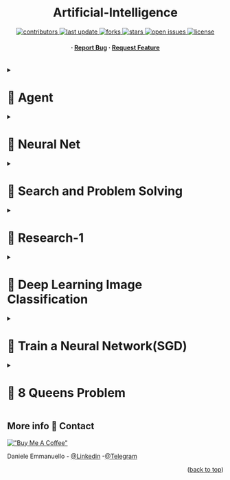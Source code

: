 
<a name="readme-top"></a>
<div align="center">

  

  <h1>Artificial-Intelligence </h1>
  
 

<!-- Badges -->
<p>
  <a href="https://github.com/EmmanuelloDaniele/3D-Porfolio/graphs/contributors">
    <img src="https://img.shields.io/github/contributors/EmmanuelloDaniele/Artificial-Intelligence" alt="contributors" />
  </a>
  <a href="">
    <img src="https://img.shields.io/github/last-commit/EmmanuelloDaniele/Artificial-Intelligence" alt="last update" />
  </a>
  <a href="https://github.com/EmmanuelloDaniele/3D-Porfolio/network/members">
    <img src="https://img.shields.io/github/forks/EmmanuelloDaniele/3Artificial-Intelligence" alt="forks" />
  </a>
  <a href="https://github.com/EmmanuelloDaniele/3D-Porfolio/stargazers">
    <img src="https://img.shields.io/github/stars/EmmanuelloDaniele/Artificial-Intelligence" alt="stars" />
  </a>
  <a href="https://github.com/EmmanuelloDaniele/3D-Porfolio/issues/">
    <img src="https://img.shields.io/github/issues/EmmanuelloDaniele/Artificial-Intelligence" alt="open issues" />
  </a>
  <a href="https://github.com/EmmanuelloDaniele/3D-Porfolio/blob/master/LICENSE">
    <img src="https://img.shields.io/github/license/EmmanuelloDaniele/Threejs_3D_Portfolio.svg" alt="license" />
  </a>
</p>
   
 <h4>
  <span> · </span>
    <a href="https://github.com/EmmanuelloDaniele/Artificial-Intelligence/issues/">Report Bug</a>
  <span> · </span>
    <a href="https://github.com/EmmanuelloDaniele/Artificial-Intelligence/issues/">Request Feature</a>
  </h4>
</div>

<br />

<!-- Agenti -->
<details>

<summary>

# :notebook_with_decorative_cover: Agent


</summary>
<!-- Robot -->
<div align="center"><h1>Robot</h1></div>
<p>In the context of artificial intelligence and robotics, an <strong>agent</strong> is an entity capable of perceiving its environment, making decisions, and taking actions to achieve certain goals. Agents can range from simple programs to complex robotic systems.</p>

<!-- Environment Class -->
<h2>Environment Class:</h2>
<p>The <code>Environment</code> class in this code represents a grid-based environment. It consists of an 11x14 grid with a 1-cell thick border. The grid contains obstacles, represented by cells with a value of 1, and open passages with a value of 0. Additionally, a robot is placed in the environment.</p>

<p>The key functionalities of the <code>Environment</code> class include:</p>
<ul>
  <li><strong>Initialization:</strong> Setting up the grid with borders, obstacles, passages, and placing the robot.</li>
  <li><strong>Perception:</strong> The <code>perceive</code> method returns the values in the 3x3 grid around the robot, excluding the center cell. This mimics the robot's ability to sense its immediate surroundings.</li>
  <li><strong>Movement:</strong> The <code>move</code> method allows the robot to move in different directions (Up, Down, Left, Right) based on the given action, provided the destination cell is not obstructed.</li>
</ul>

<!-- Robot Class -->
<h2>Robot Class:</h2>
<p>The <code>Robot</code> class represents an agent that operates within the defined environment. It interacts with the environment through perception and action.</p>

<p>The main components of the <code>Robot</code> class include:</p>
<ul>
  <li><strong>Initialization:</strong> Associating the robot with a specific environment.</li>
  <li><strong>Action Function:</strong> The <code>action</code> method defines the robot's behavior. It first checks its perception of the environment. If there are no obstacles nearby (sum of perception is 0), it moves upward. The perception is then rearranged to focus on specific directions, and the robot decides its next move based on the presence of obstacles in those directions.</li>
</ul>

<!-- Overall Scenario -->
<h2>Overall Scenario:</h2>
<p>This code simulates a simple scenario where a robot agent navigates through a gridded environment. The environment includes obstacles, and the robot's task is to move toward unobstructed paths while avoiding obstacles. The state of the environment is visually represented to show the current position of the robot and the layout of obstacles.</p>

<p>In summary, this code represents a basic example of an agent (robot) operating in an environment, perceiving its surroundings, and taking actions accordingly. The scenario demonstrates a simple navigation task within a grid-based world.</p>


<!-- Vacum -->
<h2>Vacuum</h2>
<p>The provided Python code represents different agents operating in a vacuum world environment. Each agent has a specific function and behavior for cleaning dirty locations within the environment.</p>


<div align="center"><h1>Vacuum Class:</h1></div>
<p>The <code>Vacuum</code> class serves as the base class for different types of vacuum agents. It contains methods for perceiving the environment, getting the current location, moving, and cleaning. The specific vacuum agents extend this class and implement their unique functionalities.</p>


<h2>Environment Class:</h2>
<p>The <code>Environment</code> class defines the vacuum world environment. It keeps track of the cleanliness status of locations ('A' and 'B'). The <code>perceive</code> method allows agents to gather information about the cleanliness of their current location, and the <code>clean</code> method updates the cleanliness status.</p>


<h2>TableVacuum Class:</h2>
<p>The <code>TableVacuum</code> class is a type of vacuum agent that follows a specific set of rules for moving and cleaning. It checks the cleanliness status of its current location and acts accordingly, moving between locations 'A' and 'B'.</p>

<!-- ReflexVacuum Class -->
<h2>ReflexVacuum Class:</h2>
<p>The <code>ReflexVacuum</code> class is another type of vacuum agent with a reflexive behavior. It cleans if the current location is dirty and moves to the right or left based on the current location.</p>

<!-- BlindVacuum Class -->
<h2>BlindVacuum Class:</h2>
<p>The <code>BlindVacuum</code> class is a vacuum agent with limited perception. It does not know its current location but still cleans if the location is dirty. It moves randomly between right and left.</p>

<!-- ModelVacuum Class -->
<h2>ModelVacuum Class:</h2>
<p>The <code>ModelVacuum</code> class maintains a model of the cleanliness status of both locations. It cleans if the current location is dirty and updates its model. The process continues until both locations are clean.</p>

<!-- Overall Scenario -->
<h2>Overall Scenario:</h2>
<p>This code simulates a vacuum world environment with various types of vacuum agents. Each agent has a unique approach to cleaning dirty locations. The scenario demonstrates different agent architectures, including rule-based reflex agents, random agents, and agents with internal models.</p>

<p>In summary, this code provides a basic implementation of vacuum agents operating in a simple environment, showcasing different agent designs and behaviors for cleaning tasks.</p>


</details>

<!-- Neural Net -->
<details>

<summary>

# :notebook_with_decorative_cover: Neural Net


</summary>

<p>
<p>▶Traning a neural network means fidingi the weights' values that minimize an error function on the traning set.</p>
<p>▶To the optima weights, it is necesssary to use an optimization algorithm</p>
<p>▶The simplest optimization alghorithm is GRADIENT DESCENT</p>
<p>▶Gradient descent is an interative algorithm that can be applied to any diffentiable function</p>

<p>Neural networks are mathematical models inspired by the nervous system</p>
<p>A neural network is composed of a set of artificial neurons.
A neuron is a mathematical model inspirated by the biological neuron A neuron consists of: a set of input connections an aggregation function and an activaction function</p>

<p>▶ The neuron receives a set of inputs x = (x1, x2, . . . , xn, 1).</p>
<p>▶ Each input xi is multiplied by a weight Wi.</p>
<p>▶ The weights W are the parameters of the neural network.</p>
<p>▶ The weights W are initialized randomly.</p>
<p>▶ The weights W are updated during training.</p>

<p>
PyTorch is a very effective deep learning framework for the construction and traning of neural nerworks. It is based on Tensor, which is a multidimensional array(often involves operation on multidimensional data, and the use of tensor simplifies data management). It is efficient for tensor operations and provides numerous optimization algorithms.
</p>

<p> We weill primarilyy use the following components:
</p>
<p>torch.tensor: multidimensional arrays </br>
torch.nn: modules for defining neural networks. </br>
activation functions</br>
layars</br>
loss</br>
torch.optim: modules for optimatization</br></p>

<h2>Try to implement a Neural Net Toy with PyTorch</h2>

```python
import torch
import torch.nn as nn

class ToyNet(nn.Module):
  def __init__(self):
    super(ToyNet, self) .__init__()
    self.fc1 = nn.Linear(2, 1)

  def forward(self, x):
    x = self.fc1(x)
    return x
```

<p> nn.Moduls is base class for all modules in PyTorch NeuralNet</p>

<h2>To Access The Parameters</h2>

```python
>>> net = ToyNet()
>>> print(net)
ToyNet (
  (fc1): Linear(in_features=2, out_features=1, bias=True)
)
>>> for name , param in net.named_parameters():
...   print(name, param)
fc1.weight Paramet contaning:
tensor([[-0.6990, 0.4320]], requires_grad=True)
fc1.bias Parameter contaning:
tensor([-0.0255], requires_grad=True)
```

<p>It is pobbible to modify the parameters of the neural network by directly accessing the tensor</p>
<p>In practice, this is often inconvenient, and prameters are not typically modified manually.</p>

```python
>>> print ( net . fc1 . weight )
tensor ([[ -0.6990 , 0.4320]] , requires_grad = True )
>>> net . fc1 . weight . data = torch . nn . Parameter ( torch . tensor ([[1.0 ,
0.0]]) )
>>> print ( net . fc1 . weight )
tensor ([[1.0 , 0.0]] , requires_grad = True )
```


<h2>Load dates and View</h2>

```python
  def load_data(fie):
    data = np.loadtxt(file)
    x = data [:, : -1]
    y = data [:, -1]
    return torch.tensor(x, dtype=torch.float32),\
            torch.tensor(y, dtype=torch.floar32)
```

```python
import matplotlib.pyplot as plt
def plot(x,y, net):
    plt.scatter(x[:, 0], x[: , 1], c=y)
    w = net.fc1.weight.data
    b = net.fc1.bias.data</code>

    x1 = np.linspace(min(x[:, 0]), max(x[:, 0]), 100)
    # w_0*x + w_1*y +b = 0
    x2 = -(w[0, 0]*x1 +b[0]/w[0, 1])
    plt.plot(x1, x2)
    plt.ylim(min(x[:,1])-1,max(x[:,1])+1)
    plt.show()
  ```

<p>
Correct current error</br>
<detalis>
POSITIVE W^T(x) < 0
WT
t+1x = (Wt + xt)T xt
= WT
t xt + xT
t xt
= WT
t xt + ||xt||2</br>
NEGATIVE 
WT x > 0
WT
t+1x = (Wt − xt)T xt
= WT
t xt − xT
t xt
= WT
t xt − ||xt||2
</detalis>
</p>

```python 
W1 ← 0
t ← 1
while non convergente do
δ ← y−sign(WTt xt)/2
 Wt+1 ← Wt + δxt
 t ← t + 1
 end while
```
<p>
Interpretazione geometrica: rotate the decision hyperplane until the points are correctly classified. IF the data is linearly separable THEN the algorithm converges in a finite number of steps. Otherwise, the algorithm will not converge.
</p>

<h2>Traning: Evaluate the erroe on a sample and update the weights.
</h2>

```python
class ToyNet(nn.Module):
  def __init__(self):
    super(ToyNet, self) .__init__()
    self.fc1 = nn.Linear(2, 1)

  def forward(self, x):
    x = self.fc1(x)
    return x
  
  def train_sample_percepition(self, x,y):
    y_hat = torch.sign(self.forward(x))
    delta = (y - y_hat)/2
    self.fc1.weight.data + = delta*x
    self.fc1.bias.data += delta
```

<h2>Traning Loop
</h2>

```python
net = ToyNet.ToyNer()
x , y = load_data(DATA)

while True:
  #shuffle x and y
  indices = torch.rendperm(len(x))
  x = x[indices]
  y = y[indices]

  for i in range(len(x)):
    net.train_sample_perceptron(x[i], y[i])

  plot(x, y, net)

  y_hat = torch.sign(net.forward(x))
  if torch.all(y_hat.flatten() == y):
      break
print("w:", net.fc1.weight.data)
print("b:", net.fc1.bias.data)
```
<h1>Gradient Descent</h1>
<p>When we examine the learning process of a neural network, we enter the realm of optimization. Efforts are directed towards minimizing a specific error function calculated on the training set. This is the core of neural network training.</br>

Error functions are crucial in this context, and there are several, each suitable for specific types of problems. For classification problems, as in the case of cross-entropy, the goal is to reduce the discrepancy between the network's predictions and the actual labels. The formula, with the summation over all classes, reflects this process of penalizing incorrect predictions.</br>

In regression situations, where numerical values are predicted instead of classes, we often turn to mean squared error. Here, the focus is on minimizing the difference between the network's prediction and the actual value, squared.</br>

It is essential to note that during training, we usually use only a subset of the available data, the training set. This approach allows us to train the network on a representative sample without considering the entire dataset, making the process more efficient.</p>

<h2>SGD Alghorith</h2>
<p>
1Weights W are initialized randomly.</br>
2For each element x in the training set:</br>
2.2 Calculate the network output ˆy = g(WT x).</br>
2.3 Calculate the error through the chosen loss function.</br>
2.4 Calculate the gradient of the loss with respect to the weights ∂L ∂Wi .</br>
2.5 Update the weights in the direction opposite to the gradient.</br>

Repeat the process until the error is sufficiently low or the number of epochs is sufficiently high.</br>
</p>

<h2>Gradient Calculation</h2>
<p>We use Mean Squared Error (MSE) ad the loss fuction.</p>
<p>
Optimization occurs through gradiet descent.
</p>
<p>We differentiate the loss with respect to the output ∂L</p>
<p>Weight Update reule:Wi = Wi − α × (ˆy − y) × xi </p>

```python
class ToyNet(nn.module):
  ...
  def manual_sgd_train(self, x, y, epochs=40, lr=0.05):
    #train using SGD optimizer and MSE loss
    for _ in range (epocs):
      for i in tange(len(x)):
        y_hat = self.forward(x[i])
        error = y_hat - y [i]
        self.fc1.weight.data -= lr * error * x[i]
        self.fc1.bias.data -= lr * error * 1
```
<h2>Not Artigianal Solution</h2>

```python
class ToyNet(nn.Module):
  ...
  def train (self, x, y, epochs=40, lr= 0.05):
    #train using SGD optimizer
    optimizer = torch.optim.SGD(self.parameters(), lr=lr)
    criterion = nn.MSELoss()
    for _ in range(epochs):
      optimizer.zero_grad()
      y_hat = self.forward(x).flatten()
      loss = criterion(y_hat, y)
      loss.backwar()
      optimizer.step()
```
<h2>Funciton for Plotting Classifier not linear with more layer</h2>

```python
def plot2 (X ,y , model , title = " " ) :
    # define bounds of the domain
    min1 , max1 = X [: , 0]. min () -1 , X [: , 0]. max () +1
    min2 , max2 = X [: , 1]. min () -1 , X [: , 1]. max () +1
    # define the x and y scale
    x1grid , x2grid = np . arange ( min1 , max1 , 0.025) , np . arange ( min2 , max2 , 0.025)
    # create all of the lines and rows of the grid
    xx , yy = np . meshgrid ( x1grid , x2grid )
    # flatten each grid to a vector
    r1 , r2 = xx . flatten () , yy . flatten ()
    # horizontal stack vectors to create x1 , x2 input for the model
    grid = [[ x1 , x2 ] for x1 , x2 in zip ( r1 , r2 ) ]
    # make predictions for the grid
    yhat = model . forward ( torch . tensor ( grid , dtype = torch . float32 ) ) . detach () . numpy ()
    # reshape the predictions back into a grid
    zz = yhat . reshape ( xx . shape )
    # plot the grid of x , y and z values as a surface
    plt . contourf ( xx , yy , zz , cmap = ’ viridis ’)
    # create scatter plot for samples from each class
    plt . scatter ( X [: , 0] , X [: , 1] , c =y , cmap = ’ viridis ’ , edgecolors = ’ black ’)
    plt . title ( title )
    # show the plot
    plt . pause (2)
    plt . clf ()
```

</details>

<!-- Search and Problem Solving -->
<details>

<summary>

# :notebook_with_decorative_cover: Search and Problem Solving


</summary>
<h2>Graph Search</h2>
<p>
Many problems can be modeled as graph search problems.</br>
▶ Initial state: the state from which the search begins.</br>
▶ Goal state: the state one wants to reach.</br>
▶ Current state: the state in which the algorithm currently resides.</br>
▶ Operator: an action that modifies the current state.</br>
▶ Path: a sequence of states that leads from the initial state to the current one.</br>
▶ Path cost: the total cost to reach the current state.</br>
Not all of this information is necessary and/or available for every problem.

</p>
  <details>
      <summary>Example</summary>
      <p>▶ The graph is represented by a dictionary of lists (adjacency lists).</br>
      ▶ The keys of the outer dictionary are the nodes of the graph.</br>
      ▶ The graph is non-directed, so each edge is represented twice."</p>
      <p>In this first example, the problem is to find a path from node A to node D (if it exists) by traversing the fewest number of edges.</br>
      ▶ Initial state: A</br>
      ▶ Goal state: D</br>
      ▶ Current state: The node where the algorithm is at each step</br>
      ▶ Operator: Move to an adjacent node</br>
      ▶ Path cost: Number of edges traversed</br>
      To minimize the number of edges traversed, we can use a breadth-first search</p>
  <h4>Implement an agent that performs a breadth-first search.
  </h4>

      
      ```python
      class Agent():
        def __init__(self, graph, start, goal):
          self.graph = graph
          self.goal = goal
          self.frontier = [[start]]

        def next_states(self, path):
            pass
        
        def is_goal(self, state):
            pass

        def bfs(self):
          return self.bfs()  
      ```
 
  <p>
        If the frontier is empty, return None.</br>
        Take the first path from the frontier.</br>
        If the last state of the path is a goal state, return the path.</br>
        Otherwise, generate all obtainable paths by adding a new state to the end of the path (avoiding cycles).</br>
        Add the new paths to the frontier.</br>
        Repeat from step 1.</br>

  It's not always possible to model a graph explicitly.</br>
        ▶ The number of states can be infinite.</br>
        ▶ The graph may be too large to be stored.</br>
        ▶ The graph may be dynamic.</br>
        ▶ Adjacency may be determined by a function.</br>
        The next_states function may need to make less trivial evaluations.</br>
        ▶ We therefore make use of state transformation operators.</br>
        ▶ Given a state and an action, a state transformation operator returns a new state.</br>
  </p>
  </details>

  <details>
  <summary>
      Cannibals and Missionaries.
  </summary>
  <p>Three missionaries and three cannibals need to cross a river.</br>
    ▶ Missionaries and cannibals are initially on the left bank of the river and
    must reach the right bank.</br>
    ▶ To do this, they have a boat that can carry a maximum of two
    people.</br>
    ▶ The boat cannot cross the river without anyone on board.</br>
    ▶ The number of cannibals must never exceed the number of missionaries
    on either bank.</br>
    The goal is to find a minimal sequence of actions that allows
    everyone to cross the river.</br>
  </p>
  <h2>Let's look at the skeleton of an agent that solves the problem.
  </h2>

  ```python
  class Agent():
    def __init__(self):
      pass

    def is_valid(self,state):
      pass # Check state 

    def apply_move(self, state, move):
      pass # Apply a move to a state

    def next_states(self, state):
      pass # Generate all states rechable from a state

    def is_goal(self, state):
      pass # Check if a state is the goal state 

    def bfs(self):
      pass # Implement BFS  
  ```

  <p>
  We represent the state as a dictionary
  </p>

  ```python
  start = {'L': {'missionaries': 3, 'cannibals':3},
           'R': {'missionaries': 0, 'cannibals':0},
           'boat': 'L'}

  goal = {'L': {'missionaries': 0, 'cannibals':0},
          'R': {'missionaries': 3, 'cannibals':3},
          'boat': 'R'}
  ```

  <p>
  Explicitly representing all possible states and their transitions would be too costly. Therefore, we define a list of possible actions that, when applied to a state, generate a new state. Given the position of the boat, the possible actions are:</br>

▶ {’missionaries’: 1, ’cannibals’: 0}: move one missionary</br>
▶ {’missionaries’: 0, ’cannibals’: 1}: move one cannibal</br>
▶ {’missionaries’: 1, ’cannibals’: 1}: move one missionary and one cannibal</br>
▶ {’missionaries’: 2, ’cannibals’: 0}: move two missionaries</br>
▶ {’missionaries’: 0, ’cannibals’: 2}: move two cannibals</br>

However, not all actions are always possible or result in a valid state.
  </p>

  <p>
  We need a function that allows us to check if a state is valid according to the rules of the problem to remove invalid states from the frontier.</br> A state is valid if, on each bank, the number of missionaries is greater than or equal to the number of cannibals, or if there are no missionaries on that bank.
  </p>

<h2>Check Valid State</h2>

  ```python
  def is_valid(self,state):
    left_ok = state['L']['missionaries'] >=
      state['L']['cannibals'] or state ['L']['missionaries'] == 0
    right_ok = state['R']['missionaries'] >=
      state['R']['cannibals'] or state ['R']['missionaries'] == 0
    return left_ok and right_ok
  
  ```
<h2>Apply Move</h2>

  ```python
  def apply_move ( self , state , move ) :
      boat = state [’boat ’]
      new_state = copy . deepcopy ( state )
      new_state [ boat ][ ’ missionaries ’] -= move [’ missionaries ’]
      new_state [ boat ][ ’cannibals ’] -= move [’cannibals ’]

      new_state [’boat ’] = ’L’ if boat == ’R’ else ’R’
      new_state [ new_state [’boat ’]][ ’ missionaries ’] +=
        move [’ missionaries ’]
      new_state [ new_state [’boat ’]][ ’cannibals ’] += move [’cannibals ’]

        return new_state
  ```
<h2>Generate Next States</h2>

  ```python
  def next_states ( self , state ) :
      boat = state [’boat ’]
      next_states = []
      for move in self . moves :
          enough_miss = state [ boat ][ ’ missionaries ’] >= move [’ missionaries ’]
          enough_cann = state [ boat ][ ’cannibals ’] >= move [’cannibals ’]
          if enough_miss and enough_cann :
              new_state = self . apply_move ( state , move )
              if self . is_valid ( new_state ):
              next_states . append ( new_state )
      return next_states

  ```

  <h2>Generate Next States</h2>

  ```python
  def states_to_moves ( self , path ) :
      moves = []
      for i in range (len ( path ) - 1) :
          for move in self . moves :
              if self . apply_move ( path [ i ] , move ) == path [ i + 1]:
                  moves . append ( move )
                  break
      for i in range (len ( moves ) ) :
          moves [ i ] = str( moves [ i ][ ’ missionaries ’]) + ’ missionaries and
          ’ + str( moves [ i ][ ’cannibals ’]) + ’ cannibals from ’ +
          path [ i ][ ’boat ’] + ’ to ’ + path [ i + 1][ ’boat ’]
      return moves
def solve ( self ) :
    path = self . bfs ()
    return self . states_to_moves ( path ) if path else None


  ```

  </details>
</details>

<!-- Research -->
<details>

<summary>

# :notebook_with_decorative_cover: Research-1


</summary>
<p>Utilizzo grafo non orientato rappresentato come un dizionario di liste di adiacenza. Ogni nodo del grafo è una chiave del dizionario, e i suoi vicini sono elencati nelle liste associate.

 definita una classe Agent con un costruttore __init__. Questa classe rappresenta un agente che eseguirà la ricerca in ampiezza (BFS) nel grafo. 
 Gli viene passato il grafo, il nodo di partenza (start), e il nodo obiettivo (goal). self.frontier è una lista di percorsi, inizializzata con il percorso iniziale contenente solo il nodo di partenza.
 Il metodo next_states restituisce i vicini dell'ultimo nodo nel percorso attuale.
is_goal verifica se lo stato corrente è l'obiettivo.
bfs è un generatore che esegue la ricerca in ampiezza.
Estrae il primo percorso dalla frontiera.
Se è l'obiettivo, lo restituisce.
Altrimenti, genera nuovi percorsi aggiungendo i vicini dello stato finale del percorso corrente alla frontiera.
Ricorsivamente continua la ricerca.
Il blocco finale crea un'istanza dell'agente, imposta una lunghezza minima iniziale a infinito, e successivamente itera attraverso i percorsi restituiti dalla BFS. Stampa ogni percorso e aggiorna la lunghezza minima quando trova un percorso più breve.
</p>
</details>

<!-- Deep Learning Image Classifier -->
<details>

<summary>

# :notebook_with_decorative_cover: Deep Learning Image Classification


</summary>
# SGD: Stochastic Gradient Descent
It is an optimization algorithm used to train neural networks and minimize the cost function, aiming to find the global minimum. The stochastic approach stems from the fact that the gradient is calculated on random subsets of the training data rather than the entire dataset.




<h2>1. Install Dependencies and Setup</h2>
In [ ]: <code>!pip install tensorflow tensorflow-gpu opencv-python matplotlib</code></br>
In [ ]: <code>!pip list</code></br>
In [1]: <code>import tensorflow as tf</code></br>
In [1]: <code>import os</code></br>
 # Avoid OOM errors by setting GPU Memory Consumption Growth</br>
In [2]: <code>gpus = tf.config.experimental.list_physical_devices('GPU')</code></br>
In [2]: <code>for gpu in gpus:</code></br>
In [2]: <code>tf.config.experimental.set_memory_growth(gpu, True)</code></br>
In [3]: <code>tf.config.list_physical_devices('GPU')</code></br>

Out [3]: <code>[PhysicalDevice(name='/physical_device:GPU:0', device_type='GPU')] </code></br>

<h2>2. Remove dodgy images</h2>
In [4]: <code>import cv2</code></br>
In [4]: <code>import imghdr</code></br>
In [6]: <code>data_dir = 'data' </code></br>
In [6]: <code>image_exts = ['jpeg','jpg', 'bmp', 'png']</code></br>
 </br>
In [7]: <code>for image_class in os.listdir(data_dir): 
    for image in os.listdir(os.path.join(data_dir, image_class)):
        image_path = os.path.join(data_dir, image_class, image)
        try: 
            img = cv2.imread(image_path)
            tip = imghdr.what(image_path)
            if tip not in image_exts: 
                print('Image not in ext list {}'.format(image_path))
                os.remove(image_path)
        except Exception as e: 
            print('Issue with image {}'.format(image_path))
            # os.remove(image_path)</code></br>

<h2>3. Load Data</h2>
In [8]: <code>import numpy as np
from matplotlib import pyplot as plt</code></br>
In [9]: <code>data = tf.keras.utils.image_dataset_from_directory('data')
</code></br>
Out [9]: Found 305 files belonging to 2 classes.</br>
In [10]: <code>data_iterator = data.as_numpy_iterator()
</code></br>
In [11]: <code>batch = data_iterator.next()</code></br>
In [12]: <code>for image_class in os.listdir(data_dir): 
    fig, ax = plt.subplots(ncols=4, figsize=(20,20))
for idx, img in enumerate(batch[0][:4]):
    ax[idx].imshow(img.astype(int))
    ax[idx].title.set_text(batch[1][idx])</code></br>

<h2>4. Scale Data</h2>
In [13]: <code>data = data.map(lambda x,y: (x/255, y))</code></br>
In [ ]: <code>data.as_numpy_iterator().next()</code></br>


<h2>5. Split Data</h2>
In [15]: <code>train_size = int(len(data)*.7)
val_size = int(len(data)*.2)
test_size = int(len(data)*.1)</code></br>
In [16]: <code>train_size</code></br>
Out [16]: 7</br>
In [17]: <code>train = data.take(train_size)
val = data.skip(train_size).take(val_size)
test = data.skip(train_size+val_size).take(test_size)
</code></br>

<h2>6. Build Deep Learning Model
</h2>
In [18]: <code>train</code></br>
Out [18]: <code><TakeDataset element_spec=(TensorSpec(shape=(None, 256, 256, 3), dtype=tf.float32, name=None), TensorSpec(shape=(None,), dtype=tf.int32, name=None))>
</code></br>
In [19]: <code>from tensorflow.keras.models import Sequential
from tensorflow.keras.layers import Conv2D, MaxPooling2D, Dense, Flatten, Dropout</code></br>
In [20]: <code>model = Sequential()
</code></br>
In [21]: model.add(Conv2D(16, (3,3), 1, activation='relu', input_shape=(256,256,3)))
model.add(MaxPooling2D())
model.add(Conv2D(32, (3,3), 1, activation='relu'))
model.add(MaxPooling2D())
model.add(Conv2D(16, (3,3), 1, activation='relu'))
model.add(MaxPooling2D())
model.add(Flatten())
model.add(Dense(256, activation='relu'))
model.add(Dense(1, activation='sigmoid'))</br>
</code></br>
In [22]: <code>model.compile('adam', loss=tf.losses.BinaryCrossentropy(), metrics=['accuracy'])
</code></br>
In [23]: <code>model.summary()
</code></br>
Out [23]: <code>Model: "sequential"
_________________________________________________________________
 Layer (type)                Output Shape              Param #   
=================================================================
 conv2d (Conv2D)             (None, 254, 254, 16)      448       
                                                                 
 max_pooling2d (MaxPooling2D  (None, 127, 127, 16)     0         
 )                                                               
                                                                 
 conv2d_1 (Conv2D)           (None, 125, 125, 32)      4640      
                                                                 
 max_pooling2d_1 (MaxPooling  (None, 62, 62, 32)       0         
 2D)                                                             
                                                                 
 conv2d_2 (Conv2D)           (None, 60, 60, 16)        4624      
                                                                 
 max_pooling2d_2 (MaxPooling  (None, 30, 30, 16)       0         
 2D)                                                             
                                                                 
 flatten (Flatten)           (None, 14400)             0         
                                                                 
 dense (Dense)               (None, 256)               3686656   
                                                                 
 dense_1 (Dense)             (None, 1)                 257       
                                                                 
=================================================================
Total params: 3,696,625
Trainable params: 3,696,625
Non-trainable params: 0
</code></br>


<h2>7. Train
</h2>
In [24]: <code>logdir='logs'

</code></br>
In [25]: <code>tensorboard_callback = tf.keras.callbacks.TensorBoard(log_dir=logdir)

</code></br>
In []: <code>hist = model.fit(train, epochs=20, validation_data=val, callbacks=[tensorboard_callback])

</code></br>

<h2>8. Plot Performance Loss, Accuracy
</h2>
In [27]: <code>fig = plt.figure()
plt.plot(hist.history['loss'], color='teal', label='loss')
plt.plot(hist.history['val_loss'], color='orange', label='val_loss')
fig.suptitle('Loss', fontsize=20)
plt.legend(loc="upper left")
plt.show()
</code></br>
In [28]: <code>fig = plt.figure()
plt.plot(hist.history['accuracy'], color='teal', label='accuracy')
plt.plot(hist.history['val_accuracy'], color='orange', label='val_accuracy')
fig.suptitle('Accuracy', fontsize=20)
plt.legend(loc="upper left")
plt.show()</code></br>

<h2>9. Evaluate
</h2>
In [29]: <code>from tensorflow.keras.metrics import Precision, Recall, BinaryAccuracy
</code></br>
In [30]: <code>pre = Precision()
re = Recall()
acc = BinaryAccuracy()
</code></br>
In [31]: <code> for batch in test.as_numpy_iterator(): 
    X, y = batch
    yhat = model.predict(X)
    pre.update_state(y, yhat)
    re.update_state(y, yhat)
    acc.update_state(y, yhat)
    </code></br>
In [32]: <code>print(pre.result(), re.result(), acc.result())
</code></br>
Out [ ]: tf.Tensor(1.0, shape=(), dtype=float32) tf.Tensor(1.0, shape=(), dtype=float32) tf.Tensor(1.0, shape=(), dtype=float32)</br>

<h2>10. Test
</h2>
In [33]: <code>import cv2
</code></br>
In [39]: <code>img = cv2.imread('154006829.jpg')
plt.imshow(img)
plt.show()
</code></br>
In [40]: <code> resize = tf.image.resize(img, (256,256))
plt.imshow(resize.numpy().astype(int))
plt.show()
    </code></br>
In [41]: <code>yhat = model.predict(np.expand_dims(resize/255, 0))

</code></br>
In [42]: <code>yhat</code></br>
Out [42]: array([[0.01972741]], dtype=float32)</br>
In [42]: <code>if yhat > 0.5: 
    print(f'Predicted class is Sad')
else:
    print(f'Predicted class is Happy')</code></br>
  Predicted class is Happy</br>

<h2>11. Save the Model

</h2>
In [44]: <code>from tensorflow.keras.models import load_model

</code></br>
In [45]: <code>model.save(os.path.join('models','imageclassifier.h5'))

</code></br>
In [46]: <code>new_model = load_model('imageclassifier.h5')
</code></br>
In [47]: <code>new_model.predict(np.expand_dims(resize/255, 0))
</code></br>
Out [47]: array([[0.01972741]], dtype=float32)</br>



</details>

<!-- Rete Neurale SGD -->
<details>

<summary>

# :notebook_with_decorative_cover: Train a Neural Network(SGD)


</summary>
# SGD: Stochastic Gradient Descent
It is an optimization algorithm used to train neural networks and minimize the cost function, aiming to find the global minimum. The stochastic approach stems from the fact that the gradient is calculated on random subsets of the training data rather than the entire dataset.

<h2>To train a neural network means finding the weight values that minimize an error function on the training set.</h2>
▶ To find the optimal weights, it is necessary to use an optimization algorithm.</br>
▶ The simplest optimization algorithm is gradient descent.</br>
▶ Gradient descent is an iterative algorithm that can be applied to any differentiable function.</br>
<p>
x1\
   \
    w3
     \      W^t x
x2--w2->P------------->g(·)------------>
     /                        y
    w1
   /
  /
1/
</p>
The neuron receives a set of inputs x = (x1, x2, . . . , xn, 1), where each input xi is multiplied by a weight Wi.</br>
▶ The weights W are the parameters of the neural network.</br>
▶ The weights W are initialized randomly.</br>
▶ The weights W are updated during training.</br>
Consider a neural network with a single neuron.
The network must learn to separate two linearly separable classes on the plane,
and its activation function is the identity function.
g(x) = x</br>
g′(x) = 1</br>
Dataset:</br>
 x1 |  x2  | y</br>
2.0 |  1.0 | 1</br>
6.0 |  0.5 |-1</br>
2.5 | -1.0 | 1</br>
5.0 |  0.0 |-1</br>
0.0 |  0.0 | 1</br>
4.0 | -1.0 |-1</br>
1.0 |  0.5 | 1</br>
3.0 |  1.5 |-1</br>
</details>
<!-- 8 Regine -->
<details>

<summary>

# :notebook_with_decorative_cover: 8 Queens Problem

</summary>

 <p>
  The problem involves placing 8 queens on a standard 8x8 chessboard in such a way that none of them can threaten or be threatened by another. It is important to note that a queen can move any number of squares horizontally, vertically, or diagonally. The problem is approachable and solvable through different paths, each with varying efficiency and performance.
</p>
<h1>Exercise Text</h1>
Write a Python program to determine the solutions to the Eight Queens puzzle. The Eight Queens puzzle is a problem that involves finding a way to place eight queens (chess pieces) on an 8 × 8 chessboard in such a way that none of them can capture another, using the standard moves of a queen. Therefore, a solution must ensure that no queen shares a column, row, or diagonal with another queen.
Encode the problem state as a list, where each element of the list represents the column in which the queen of the corresponding row is positioned. The chessboard in the figure would be encoded as [6, 2, 7, 1, 4, 0, 5, 3]. The initial state will be an empty list, and each action consists of adding a queen in the next row.
Hint: Define a function `is_valid(state)` that, given a state, returns True if the state is valid and False if it contains two queens in the same column or diagonal (the state encoding prevents two queens from being in the same row).

<h2>Initial Intuitive Approach</h2>

Let's start with the "brute force" solution.

The solution involves generating all possible arrangements of 8 queens on an 8x8 chessboard, totaling 64 squares. Using the binomial coefficient, we calculate that these arrangements amount to 4,426,165,368. We write a program that generates all arrangements and discards those where at least one queen threatens another. The number of arrangements to analyze is significantly high. To speed up the solution, we need to simplify the problem, for example, by reducing the number of arrangements to be analyzed.

<h2>Simplify.</h2>

A first simplification could be, for example, to impose only one queen per row. Two queens in the same row threaten each other horizontally.

And in the eight rows, all the queens are definitely arranged in different positions (columns) in our solution. To avoid threats vertically. 

So, on the entire chessboard, in our solution, we will definitely have a row with a queen in the leftmost position, a row with the queen in the second position, and so on. 

This simplified algorithm, instead of generating all the arrangements described above, generates only the possible combinations of 8 rows, each with a queen in a different position. In the first row, I have 8 possible positions. In the second one, I have seven (actually, I have 5 or 6, considering the diagonally threatened squares). In the third one, I have six, and so on. These combinations are 8 factorial (8! == 40320), an order of magnitude lower than the arrangements calculated above. Here we have to generate the combinations and discard all those where at least one queen threatens another. 

The threat can only come diagonally, as threats horizontally and vertically have already been eliminated "by construction."
Can we optimize further?

For a problem of order 8, about forty thousand combinations to analyze are relatively few. But what if we want to solve the problem with 16 queens on a 16x16 chessboard? Or if we wanted to solve the problem with 24? 24 Factorial (24!) is a number of the order of 10^23. If we had a billion computers, each capable of examining a billion combinations per second, we could calculate all the solutions in about a week of computation. Definitely too many combinations to generate and analyze in "human" time with limited resources. We need to further simplify the problem to make it manageable.

<h2>But let's go back to the order 8 problem. </h2>

For example, we can think of starting to check diagonal threats even with incomplete combinations, while building them, without waiting to have placed all the queens to do so. For each row, therefore, before placing a queen in the candidate square, I check for diagonal threats on this square. If the square is threatened, I move on to the next one in the row. I place the queen in the non-threatened and not previously tried position. If I reach the end of the row without other available positions, I go back to the previous row, where I apply the same logic, looking for a new arrangement for that queen. When I have placed all 8 queens on the 8 rows, the solution is valid; I count it and print or store it. And I continue the search. When I have generated all possible combinations, I stop.

This approach lends itself very well to a recursive implementation. If in the current row there are no other usable positions because all have already been tried or are threatened by the queens placed in the previous rows, I interrupt the search on the current row and trigger backtracking, returning to the previous row. By not trying (and therefore not verifying) all possible complete combinations, it is clearly much more efficient than the previous ones. Because when I trigger backtracking due to a lack of positions in the current row, I am actually discarding a large portion of combinations to be analyzed. I am discarding all at once the entire subtree of possible combinations, but certainly not valid. A tree that can be decidedly large. 
<h2>How do we know if a square is threatened?</h2>

As mentioned above, if we want to extend the problem from 8 to 12, 16, or even 24 queens, respectively on 12x12, 16x16, or 24x24 chessboards, the first solutions proposed above run into the exponential and factorial complexity of the problem. And become therefore inapplicable. The recursive method remains still applicable, even for problem sizes larger than 8. Now we need a fast method to understand if the square analyzed is threatened by the queens already placed above. Coupled with an efficient method for representing this data in memory, so that we can both arrange the queens and check threats very quickly. Intuitively, we could use an 8x8 matrix to represent the chessboard. As we will see later, there are more compact and efficient structures, given the nature of the data and calculations to be done. For now, let's use a matrix to graphically represent what we want to do. We use an 'R' symbol to place a queen in a row of the matrix and an 'M' symbol to indicate that a square is threatened.

We number rows and columns starting from the top left corner, with row and column numbers ranging from 0 to 7. At the beginning, we place the first queen at (0,0) (row, column) and mark the threatened squares. 

To place the second queen in the second row, we use the square in the third column, at (1,2). Because (1,1) is threatened diagonally. And here we mark the threatened squares as well. 

To place the third queen in the third row (row 2), we can only place it starting from the fifth column (2,4), as the previous ones from (2,0) to (2,3) are all threatened. 

And so on. As you can see, every time we place a queen, several combinations are avoided in the future, due to the threatened squares. In the 3rd row, for example, we start exploring the tree with the queen at (3,1) to see if it contains solutions. Once done exploring this, we will try with the queen at (3,6), discarding the previous ones from (3,2) to (3,5), as they are threatened. In the 5th row, we only have the possibility to place our queen at (5,3).

<h2>What if the threat comes diagonally?</h2>

As mentioned above, by construction, if we place a queen per row, in a position different from the queens in the previous rows, we immediately exclude threats horizontally and vertically. We only need to verify if the "candidate" position is threatened diagonally by the queens placed previously. For example, we can say that a queen in position (4,5) is threatened by the queen in the previous row (row 3) only if this queen is in position (3,4) or in position (3,6). The squares diagonally at the top right and top left of (4,5).

If it is, we stop and find the next candidate square. If it is not, we go and check if it is threatened by the queen in row 2. The square (4,5) is threatened by the queen in row 2 if it is in position (2,3) or in position (2,7). 

And so on, until checking if our candidate square (4,5) is threatened by the queen in the first row (row 0). We must then generate the coordinates of the squares in the two diagonally right and left directions above the position we are checking and check if a queen is present at these coordinates.

For (4,5), which is our candidate square, these "threatening" squares are:

(3,4), (2,3), (1,2), (0,1) for the left diagonal 

(3,6), (2,7) for the right diagonal 

In general, to check if the square (j,k) is threatened diagonally by the queens arranged above, we must check, row by row starting from row j, the presence of a queen in the squares that have column k-1 or k+1 in row j-1, k-2 or k+2 in row j-2, k-3 or k+3 in row j-3, etc., backward to row 0. If we get a negative column (less than zero) or greater than 7, of course, we can ignore the check. 


</details>





<!-- Contact -->


##  More info  :handshake: Contact

[!["Buy Me A Coffee"](https://www.buymeacoffee.com/assets/img/custom_images/orange_img.png)](https://www.buymeacoffee.com/emmanuello) 
<p dir="auto">Daniele Emmanuello - <a href="https://www.linkedin.com/in/emmanuellodaniele/" rel="nofollow">@Linkedin</a> -<a href="https://t.me/emmanuellodaniele"rel="nofollow">@Telegram</a></p> 

<p align="right">(<a href="#readme-top">back to top</a>)</p>
